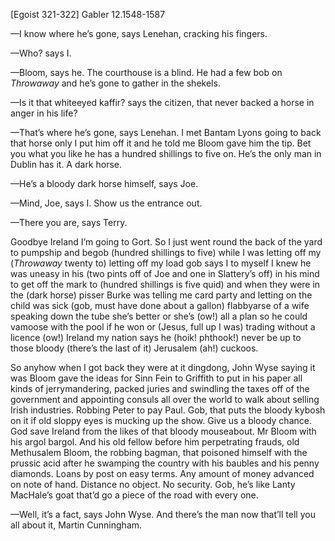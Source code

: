 [Egoist 321-322]
Gabler 12.1548-1587

—I know where he’s gone, says Lenehan, cracking his fingers.

—Who? says I.

—Bloom, says he. The courthouse is a blind. He had a few bob on *Throwaway* and he’s gone to gather in the shekels.

—Is it that whiteeyed kaffir? says the citizen, that never backed a horse in anger in his life?

—That’s where he’s gone, says Lenehan. I met Bantam Lyons going to back that horse only I put him off it and he told me Bloom gave him the tip. Bet you what you like he has a hundred shillings to five on. He’s the only man in Dublin has it. A dark horse.

—He’s a bloody dark horse himself, says Joe.

—Mind, Joe, says I. Show us the entrance out.

—There you are, says Terry.

Goodbye Ireland I’m going to Gort. So I just went round the back of the yard to pumpship and begob (hundred shillings to five) while I was letting off my (*Throwaway* twenty to) letting off my load gob says I to myself I knew he was uneasy in his (two pints off of Joe and one in Slattery’s off) in his mind to get off the mark to (hundred shillings is five quid) and when they were in the (dark horse) pisser Burke was telling me card party and letting on the child was sick (gob, must have done about a gallon) flabbyarse of a wife speaking down the tube she’s better or she’s (ow!) all a plan so he could vamoose with the pool if he won or (Jesus, full up I was) trading without a licence (ow!) Ireland my nation says he (hoik! phthook!) never be up to those bloody (there’s the last of it) Jerusalem (ah!) cuckoos.

So anyhow when I got back they were at it dingdong, John Wyse saying it was Bloom gave the ideas for Sinn Fein to Griffith to put in his paper all kinds of jerrymandering, packed juries and swindling the taxes off of the government and appointing consuls all over the world to walk about selling Irish industries. Robbing Peter to pay Paul. Gob, that puts the bloody kybosh on it if old sloppy eyes is mucking up the show. Give us a bloody chance. God save Ireland from the likes of that bloody mouseabout. Mr Bloom with his argol bargol. And his old fellow before him perpetrating frauds, old Methusalem Bloom, the robbing bagman, that poisoned himself with the prussic acid after he swamping the country with his baubles and his penny diamonds. Loans by post on easy terms. Any amount of money advanced on note of hand. Distance no object. No security. Gob, he’s like Lanty MacHale’s goat that’d go a piece of the road with every one.

—Well, it’s a fact, says John Wyse. And there’s the man now that’ll tell you all about it, Martin Cunningham.

